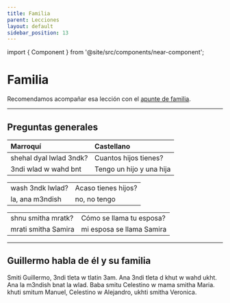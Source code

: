 ```yaml
---
title: Familia
parent: Lecciones
layout: default
sidebar_position: 13
---
```


import { Component } from '@site/src/components/near-component';

# Familia

Recomendamos acompañar esa lección con el [apunte de familia](../vocabulario/familia).

---

## Preguntas generales

| Marroquí                | Castellano               |
|:------------------------|:-------------------------|
| shehal dyal lwlad 3ndk? | Cuantos hijos tienes?    |
| 3ndi wlad w wahd bnt    | Tengo un hijo y una hija |

|                  |                     |
|:-----------------|:--------------------|
| wash 3ndk lwlad? | Acaso tienes hijos? |
| la, ana m3ndish  | no, no tengo        |

|                     |                           |
|:--------------------|:--------------------------|
| shnu smitha mratk?  | Cómo se llama tu esposa?  |
| mrati smitha Samira | mi esposa se llama Samira |

---

## Guillermo habla de él y su familia

Smiti Guillermo, 3ndi tleta w tlatin 3am. Ana 3ndi tleta d khut w wahd ukht. Ana la m3ndish bnat la wlad. Baba smitu Celestino w mama smitha Maria. khuti smitum Manuel, Celestino w Alejandro, ukhti smitha Veronica.  